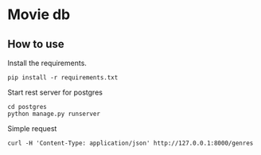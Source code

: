 # Movie db

## How to use
Install the requirements.
```
pip install -r requirements.txt
```

Start rest server for postgres
```
cd postgres
python manage.py runserver
```

Simple request
```
curl -H 'Content-Type: application/json' http://127.0.0.1:8000/genres
```
